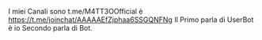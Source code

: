 I miei Canali sono t.me/M4TT3OOfficial è https://t.me/joinchat/AAAAAEfZjphaa6SSGQNFNg Il Primo parla di UserBot è io Secondo parla di Bot.
